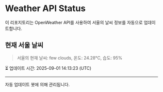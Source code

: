 
# Weather API Status

이 리포지토리는 OpenWeather API를 사용하여 서울의 날씨 정보를 자동으로 업데이트합니다.

## 현재 서울 날씨
> 서울의 현재 날씨: few clouds, 온도: 24.28°C, 습도: 95%

⏳ 업데이트 시간: 2025-09-01 14:13:23 (UTC)

---
자동 업데이트 봇에 의해 관리됩니다.
